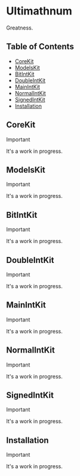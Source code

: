 # Ultimathnum

Greatness.

## Table of Contents

* [CoreKit](#corekit)
* [ModelsKit](#modelskit)
* [BitIntKit](#bitintkit)
* [DoubleIntKit](#doubleintkit)
* [MainIntKit](#mainintkit)
* [NormalIntKit](#normalintkit)
* [SignedIntKit](#signedintkit)
* [Installation](#installation)

<a name="corekit"/>

## CoreKit

> [!IMPORTANT]
> It's a work in progress.

<a name="modelskit"/>

## ModelsKit

> [!IMPORTANT]
> It's a work in progress.

<a name="bitintkit"/>

## BitIntKit

> [!IMPORTANT]
> It's a work in progress.

<a name="doubleintkit"/>

## DoubleIntKit

> [!IMPORTANT]
> It's a work in progress.

<a name="mainintkit"/>

## MainIntKit

> [!IMPORTANT]
> It's a work in progress.

<a name="normalintkit"/>

## NormalIntKit

> [!IMPORTANT]
> It's a work in progress.

<a name="signedintkit"/>

## SignedIntKit

> [!IMPORTANT]
> It's a work in progress.

<a name="installation"/>

## Installation

> [!IMPORTANT]
> It's a work in progress.
